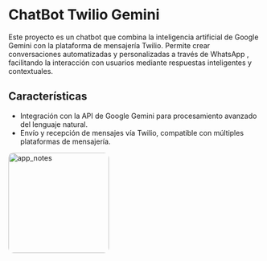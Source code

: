 # ChatBot Twilio Gemini

Este proyecto es un chatbot que combina la inteligencia artificial de Google Gemini con la plataforma de mensajería Twilio. Permite crear conversaciones automatizadas y personalizadas a través de WhatsApp , facilitando la interacción con usuarios mediante respuestas inteligentes y contextuales.

## Características

- Integración con la API de Google Gemini para procesamiento avanzado del lenguaje natural.
- Envío y recepción de mensajes vía Twilio, compatible con múltiples plataformas de mensajería.

<div align="start">
  <img src="https://github.com/user-attachments/assets/3db14936-7b73-40ce-9243-9ef340fd6de8" alt="app_notes" width="200" style="border-radius: 10px;"/>
</div>
